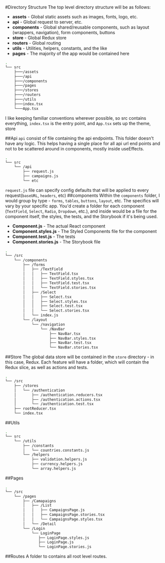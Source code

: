 
#Directory Structure
The top level directory structure will be as follows:
* **assets** - Global static assets such as images, fonts, logo, etc.
* **api** - Global request to server, etc.
* **components** - Global shared/reusable components, such as layout (wrappers, navigation), form components, buttons
* **store** - Global Redux store
* **routers** - Global routing
* **utils** - Utilities, helpers, constants, and the like
* **pages** - The majority of the app would be contained here

```bash
.
└── src
    ├───/assets
    ├───/api
    ├───/components
    ├───/pages
    ├───/stores
    ├───/routers
    ├───/utils
    ├───index.tsx
    └───App.tsx

```

I like keeping familiar conventions wherever possible, so src contains everything, `index.tsx` is the entry point, and `App.tsx` sets up the theme, store

##Api
 `api` consist of file containing the api endpoints. This folder doesn't have any logic. This helps having a single place for all api url end points and not to be scattered around in components, mostly inside useEffects.
 
```bash
.
└── src
    └── /api
        ├── request.js
        ├── campaigns.js
        └── etc

```
`request.js` file can specify config defaults that will be applied to every request(`baseURL`, `headers`, etc)
##components
Within the `components` folder, I would group by type - `forms`, `tables`, `buttons`, `layout`, etc. The specifics will vary by your specific app.
You'd create a folder for each component (`TextField`, `Select`, `Radio`, `Dropdown`, etc.), and inside would be a file for the component itself, the styles, the tests, and the Storybook if it's being used.
* **Component.js** - The actual React component
* **Component.styles.js** - The Styled Components file for the component
* **Component.test.js** - The tests
* **Component.stories.js** - The Storybook file

```bash
.
└── /src
    └── /components
        ├── /forms
        │   ├── /TextField
        │   │   ├── TextField.tsx
        │   │   ├── TextField.styles.tsx
        │   │   ├── TextField.test.tsx
        │   │   └── TextField.stories.tsx
        │   ├── /Select
        │   │   ├── Select.tsx
        │   │   ├── Select.styles.tsx
        │   │   ├── Select.test.tsx
        │   │   └── Select.stories.tsx
        │   └── index.js
        └── /layout
            └── /navigation
                └── /NavBar
                    ├── NavBar.tsx
                    ├── NavBar.styles.tsx
                    ├── NavBar.test.tsx
                    └── NavBar.stories.tsx

```

##Store
The global data store will be contained in the `store` directory - in this case, Redux. Each feature will have a folder, which will contain the Redux slice, as well as actions and tests.
```bash
.
└── /src
    ├── /stores
    │   └── /authentication
    │       ├── /authentication.reducers.tsx
    │       ├── /authentication.actions.tsx
    │       └── /authentication.test.tsx
    ├── rootReducer.tsx
    └── index.tsx
```
##Utils

```bash
.
└── src
    └── /utils
        ├── /constants
        │   └── countries.constants.js
        └── /helpers
            ├── validation.helpers.js
            ├── currency.helpers.js
            └── array.helpers.js

```

##Pages
```bash
.
└── /src
    └── /pages
        ├── /Camapaigns
        │   ├── /List
        │   │   ├── CampaignsPage.js
        │   │   ├── CampaignsPage.stories.tsx
        │   │   └── CampaignsPage.styles.tsx
        │   └── /Detail
        └── /Login
            └── LoginPage
               ├── LoginPage.styles.js
               ├── LoginPage.js
               └── LoginPage.stories.js

```
##Routes
A folder to contains all root level routes.